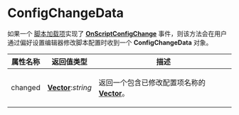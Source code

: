 # ConfigChangeData

如果一个 [脚本加载项](/Manual/scripting/script_add-ins/README.zh.md)实现了 **[OnScriptConfigChange](../scripting_events/onscriptconfigchange.zh.md)** 事件，则该方法会在用户通过偏好设置编辑器修改脚本配置时收到一个 **ConfigChangeData** 对象。

<table>
<thead><tr><th>
属性名称</th><th>
返回值类型</th><th>
描述
</th></tr></thead><tbody><tr><td>
changed</td><td>

**[Vector](vector.zh.md)**:*string*</td><td>

返回一个包含已修改配置项名称的 **[Vector](vector.zh.md)**。
</td></tr></tbody>
</table>